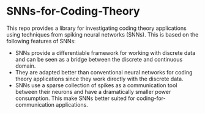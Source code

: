 # SNNs-for-Coding-Theory
This repo provides a library for investigating coding theory applications using techniques from spiking neural networks (SNNs).
This is based on the following features of SNNs:
- SNNs provide a differentiable framework for working with discrete data and can be seen as a bridge between the discrete and continuous domain.
- They are adapted better than conventional neural networks for coding theory applications since they work directly with the discrete data.
- SNNs use a sparse collection of spikes as a communication tool between their neurons and have a dramatically smaller power consumption. 
This make SNNs better suited for coding-for-communication applications. 

